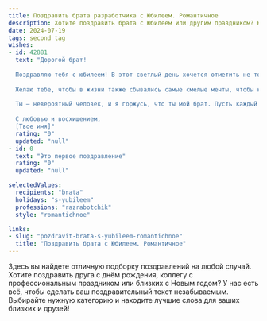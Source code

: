 ```yaml
---
title: Поздравить брата разработчика с Юбилеем. Романтичное
description: Хотите поздравить брата с Юбилеем или другим праздником? Наш ИИ создаст незабываемое поздравление, а вы обязательно выделитесь среди других.  
date: 2024-07-19
tags: second tag
wishes:
- id: 42881
  text: "Дорогой брат!
  
  Поздравляю тебя с юбилеем! В этот светлый день хочется отметить не только твои достижения как разработчика, но и тот невероятный мир, который ты создаёшь своими руками. Ты словно архитектор, строящий сложные и прекрасные города из кода, и я восхищаюсь твоей мастерством и талантом.
  
  Желаю тебе, чтобы в жизни также сбывались самые смелые мечты, чтобы каждый проект приносил радость и вдохновение. Пусть рядом будут надежные друзья, которые поддержат в трудную минуту, а в сердце царит любовь и уют.
  
  Ты — невероятный человек, и я горжусь, что ты мой брат. Пусть каждый новый год твоей жизни будет ярче и полнее, чем предыдущий, а впереди ждут только счастье и успех!
  
  С любовью и восхищением,
  [Твое имя]"
  rating: "0"
  updated: "null"
- id: 0
  text: "Это первое поздравление"
  rating: "0"
  updated: "null"

selectedValues:
  recipients: "brata"
  holidays: "s-yubileem"
  professions: "razrabotchik"
  style: "romantichnoe"

links:
- slug: "pozdravit-brata-s-yubileem-romantichnoe"
  title: "Поздравить брата с Юбилеем. Романтичное"
---
```


Здесь вы найдете отличную подборку поздравлений на любой случай. 
Хотите поздравить друга с днём рождения, коллегу с профессиональным праздником или близких с Новым годом? У нас есть всё, чтобы сделать ваш поздравительный текст незабываемым. Выбирайте нужную категорию и находите лучшие слова для ваших близких и друзей!
